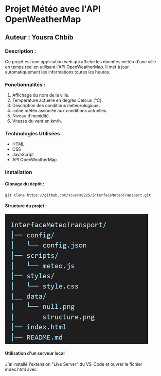 # Projet Météo avec l'API OpenWeatherMap 
## Auteur : Yousra Chbib

### Description : 

Ce projet est une application web qui affiche les données météo d'une ville en temps réel en utilisant l'API OpenWeatherMap. Il met à jour automatiquement les informations toutes les heures.

### Fonctionnalités :

1. Affichage du nom de la ville.
2. Température actuelle en degrés Celsius (°C).
3. Description des conditions météorologique.
4. Icône météo associée aux conditions actuelles.
5. Niveau d'humidité.
6. Vitesse du vent en km/h.

### Technologies Utilisées :

- HTML
- CSS
- JavaScript
- API OpenWeatherMap

### Installation

#### Clonage du dépôt :

`git clone https://github.com/Yousra0225/InterfaceMeteoTransport.git`

#### Structure du projet : 

![structure.png](data/structure.png)


#### Utilisation d'un serveur local

J'ai installé l'extension "Live Server" du VS-Code et ouvrer le fichier index.html avec.